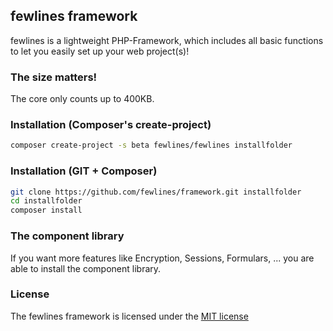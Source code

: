 ## fewlines framework

fewlines is a lightweight PHP-Framework, which includes all basic functions to let you easily set up your web project(s)!

### The size matters!
The core only counts up to 400KB.

### Installation (Composer's create-project)
```bash
composer create-project -s beta fewlines/fewlines installfolder
````

### Installation (GIT + Composer)
```bash
git clone https://github.com/fewlines/framework.git installfolder
cd installfolder
composer install
````

### The component library
If you want more features like Encryption, Sessions, Formulars, ... you are able to install the component library.

### License
The fewlines framework is licensed under the [MIT license](http://opensource.org/licenses/MIT)
